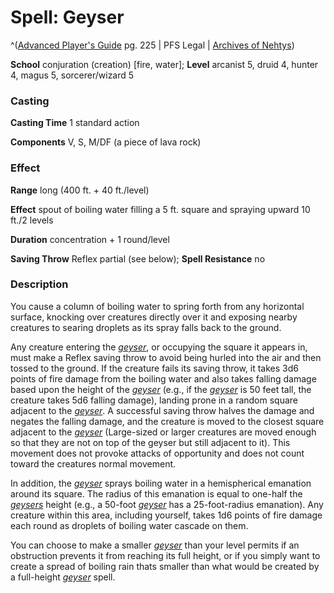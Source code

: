 # Spell: Geyser

^([Advanced Player's Guide][ss-geyser] pg. 225 | PFS Legal | [Archives of Nehtys][sn-geyser])

**School** conjuration (creation) [fire, water]; **Level** arcanist 5, druid 4, hunter 4, magus 5, sorcerer/wizard 5

### Casting

**Casting Time** 1 standard action

**Components** V, S, M/DF (a piece of lava rock)

### Effect

**Range** long (400 ft. + 40 ft./level)

**Effect** spout of boiling water filling a 5 ft. square and spraying upward 10 ft./2 levels

**Duration** concentration + 1 round/level

**Saving Throw** Reflex partial (see below); **Spell Resistance** no

### Description

You cause a column of boiling water to spring forth from any horizontal surface, knocking over creatures directly over it and exposing nearby creatures to searing droplets as its spray falls back to the ground.

Any creature entering the _[geyser]_, or occupying the square it appears in, must make a Reflex saving throw to avoid being hurled into the air and then tossed to the ground. If the creature fails its saving throw, it takes 3d6 points of fire damage from the boiling water and also takes falling damage based upon the height of the _[geyser]_ (e.g., if the _[geyser]_ is 50 feet tall, the creature takes 5d6 falling damage), landing prone in a random square adjacent to the _[geyser]_. A successful saving throw halves the damage and negates the falling damage, and the creature is moved to the closest square adjacent to the _[geyser]_ (Large-sized or larger creatures are moved enough so that they are not on top of the geyser but still adjacent to it). This movement does not provoke attacks of opportunity and does not count toward the creatures normal movement.

In addition, the _[geyser]_ sprays boiling water in a hemispherical emanation around its square. The radius of this emanation is equal to one-half the _[geysers]_ height (e.g., a 50-foot _[geyser]_ has a 25-foot-radius emanation). Any creature within this area, including yourself, takes 1d6 points of fire damage each round as droplets of boiling water cascade on them.

You can choose to make a smaller _[geyser]_ than your level permits if an obstruction prevents it from reaching its full height, or if you simply want to create a spread of boiling rain thats smaller than what would be created by a full-height _[geyser]_ spell.

[ss-geyser]: http://paizo.com/pathfinderRPG/v57
[sn-geyser]: http://www.archivesofnethys.com/SpellDisplay.aspx?ItemName=Geyser
[geysers]: http://www.archivesofnethys.com/SpellDisplay.aspx?ItemName=geysers
[geyser]: http://www.archivesofnethys.com/SpellDisplay.aspx?ItemName=geyser
